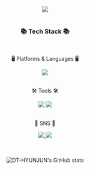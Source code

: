 <div align=center>
	<img src="https://capsule-render.vercel.app/api?type=cylinder&color=d1dfe8&height=200&section=header&text=HyunJun%20Github!&fontSize=90" />	
</div>
<br>
<div align=center>
	<h3>📚 Tech Stack 📚</h3>
    <br>
	<p>🖥️ Platforms & Languages 🖥️</p>
</div>

<div align="center">
	<img src="https://img.shields.io/badge/Python-3776AB?style=flat&logo=Python&logoColor=white" />	
</div>
<br>
<div align=center>
	<p>🛠️ Tools 🛠️</p>
</div>
<div align=center>
	<img src="https://img.shields.io/badge/Visual%20Studio%20Code-007ACC?style=flat&logo=VisualStudioCode&logoColor=white" />
	<img src="https://img.shields.io/badge/GitHub-181717?style=flat&logo=GitHub&logoColor=white" />    
</div>
<br>
<div align=center>
	<p>🎨 SNS 🎨</p>
</div>
<div align=center>
	<a href="https://www.instagram.com/dthyunjun/">
		<img src="https://img.shields.io/badge/Instagram-E4405F?style=flat&logo=Instagram&logoColor=white" />
	</a>
	<a href="https://code-voyage.tistory.com/">
		<img src="https://img.shields.io/badge/Tistory-000000?style=flat&logo=Tistory&logoColor=white" />
	</a>
</div>
<br></br>
<div align=center>

![DT-HYUNJUN's GitHub stats](https://github-readme-stats.vercel.app/api?username=DT-HYUNJUN&show_icons=true&theme=slateorange)
	</div>
